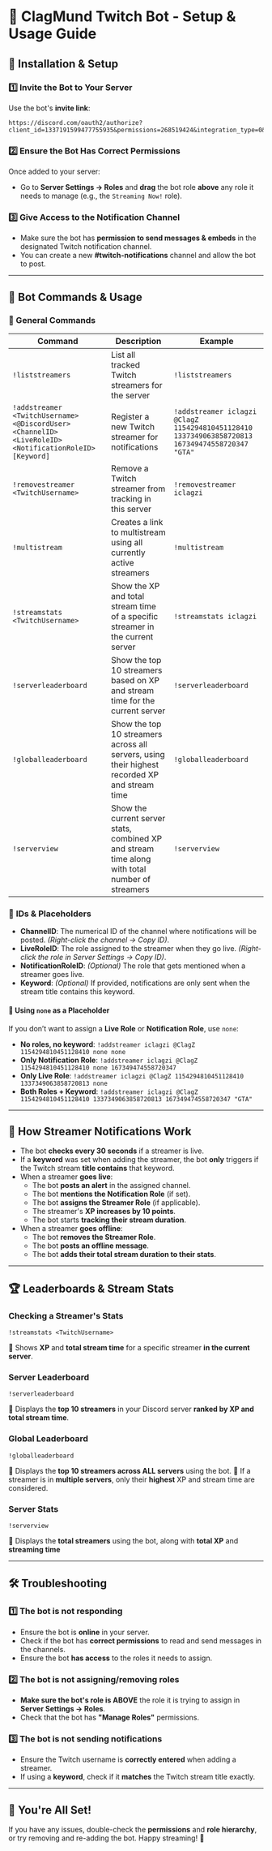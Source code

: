 # 📢 ClagMund Twitch Bot - Setup & Usage Guide

## 🚀 Installation & Setup

### **1️⃣ Invite the Bot to Your Server**
Use the bot's **invite link**:

```
https://discord.com/oauth2/authorize?client_id=1337191599477755935&permissions=268519424&integration_type=0&scope=bot+applications.commands
```

### **2️⃣ Ensure the Bot Has Correct Permissions**
Once added to your server:
- Go to **Server Settings → Roles** and **drag** the bot role **above** any role it needs to manage (e.g., the `Streaming Now!` role).

### **3️⃣ Give Access to the Notification Channel**
- Make sure the bot has **permission to send messages & embeds** in the designated Twitch notification channel.
- You can create a new **#twitch-notifications** channel and allow the bot to post.

---

## 🔧 Bot Commands & Usage

### **📜 General Commands**
| Command | Description | Example |
|---------|-------------|---------|
| `!liststreamers` | List all tracked Twitch streamers for the server | `!liststreamers` |
| `!addstreamer <TwitchUsername> <@DiscordUser> <ChannelID> <LiveRoleID> <NotificationRoleID> [Keyword]` | Register a new Twitch streamer for notifications | `!addstreamer iclagzi @ClagZ 1154294810451128410 1337349063858720813 167349474558720347 "GTA"` |
| `!removestreamer <TwitchUsername>` | Remove a Twitch streamer from tracking in this server | `!removestreamer iclagzi` |
| `!multistream` | Creates a link to multistream using all currently active streamers |  `!multistream`  |
| `!streamstats <TwitchUsername>` | Show the XP and total stream time of a specific streamer in the current server | `!streamstats iclagzi` |
| `!serverleaderboard` | Show the top 10 streamers based on XP and stream time for the current server | `!serverleaderboard` |
| `!globalleaderboard` | Show the top 10 streamers across all servers, using their highest recorded XP and stream time | `!globalleaderboard` |
| `!serverview` | Show the current server stats, combined XP and stream time along with total number of streamers | `!serverview` |

### 📲 **IDs & Placeholders**
- **ChannelID**: The numerical ID of the channel where notifications will be posted. *(Right-click the channel → Copy ID)*.
- **LiveRoleID**: The role assigned to the streamer when they go live. *(Right-click the role in Server Settings → Copy ID)*.
- **NotificationRoleID**: *(Optional)* The role that gets mentioned when a streamer goes live.
- **Keyword**: *(Optional)* If provided, notifications are only sent when the stream title contains this keyword.

#### **🚨 Using `none` as a Placeholder**
If you don’t want to assign a **Live Role** or **Notification Role**, use `none`:
- **No roles, no keyword**: `!addstreamer iclagzi @ClagZ 1154294810451128410 none none`
- **Only Notification Role**: `!addstreamer iclagzi @ClagZ 1154294810451128410 none 167349474558720347`
- **Only Live Role**: `!addstreamer iclagzi @ClagZ 1154294810451128410 1337349063858720813 none`
- **Both Roles + Keyword**: `!addstreamer iclagzi @ClagZ 1154294810451128410 1337349063858720813 167349474558720347 "GTA"`

---

## 📌 How Streamer Notifications Work

- The bot **checks every 30 seconds** if a streamer is live.
- If a **keyword** was set when adding the streamer, the bot **only** triggers if the Twitch stream **title contains** that keyword.
- When a streamer **goes live**:
  - The bot **posts an alert** in the assigned channel.
  - The bot **mentions the Notification Role** (if set).
  - The bot **assigns the Streamer Role** (if applicable).
  - The streamer's **XP increases by 10 points**.
  - The bot starts **tracking their stream duration**.
- When a streamer **goes offline**:
  - The bot **removes the Streamer Role**.
  - The bot **posts an offline message**.
  - The bot **adds their total stream duration to their stats**.

---

## 🏆 Leaderboards & Stream Stats

### **Checking a Streamer's Stats**
```
!streamstats <TwitchUsername>
```
🔹 Shows **XP** and **total stream time** for a specific streamer **in the current server**.

### **Server Leaderboard**
```
!serverleaderboard
```
🔹 Displays the **top 10 streamers** in your Discord server **ranked by XP and total stream time**.

### **Global Leaderboard**
```
!globalleaderboard
```
🔹 Displays the **top 10 streamers across ALL servers** using the bot.
🔹 If a streamer is in **multiple servers**, only their **highest** XP and stream time are considered.

### **Server Stats**
```
!serverview
```
🔹 Displays the **total streamers** using the bot, along with **total XP** and **streaming time**

---

## 🛠️ Troubleshooting

### **1️⃣ The bot is not responding**
- Ensure the bot is **online** in your server.
- Check if the bot has **correct permissions** to read and send messages in the channels.
- Ensure the bot **has access** to the roles it needs to assign.

### **2️⃣ The bot is not assigning/removing roles**
- **Make sure the bot's role is ABOVE** the role it is trying to assign in **Server Settings → Roles**.
- Check that the bot has **"Manage Roles"** permissions.

### **3️⃣ The bot is not sending notifications**
- Ensure the Twitch username is **correctly entered** when adding a streamer.
- If using a **keyword**, check if it **matches** the Twitch stream title exactly.

---

## 🎉 You're All Set!

If you have any issues, double-check the **permissions** and **role hierarchy**, or try removing and re-adding the bot. Happy streaming! 🚀

